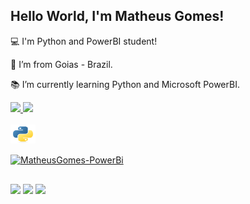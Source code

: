 ## Hello World, I'm Matheus Gomes!
 

:computer: I'm Python and PowerBI student!

:house_with_garden: I’m from Goias - Brazil.

:books: I’m currently learning Python and Microsoft PowerBI.


 <div>
  <a href="https://github.com/devmatheusgomes">
  <img height="180em" src="https://github-readme-stats.vercel.app/api?username=devmatheusgomes&show_icons=true&include_all_commits=true&count_private=true&theme=dark"/>
  <img height="180em" src="https://github-readme-stats.vercel.app/api/top-langs/?username=devmatheusgomes&layout=compact&langs_count=7&theme=dark"/>
</div>
<div style="display: inline_block"><br>
  <img align="center" alt="MatheusGomes-python" height="30" width="40" src="https://raw.githubusercontent.com/devicons/devicon/master/icons/python/python-original.svg">
</div>
 <div style="display: inline_block"><br>
  <img align="center" alt="MatheusGomes-PowerBi" height="30" width="40" src="https://raw.githubusercontent.com/microsoft/PowerBI-Icons/main/SVG/Desktop.svg">
</div>

##

<div> 
  <a href="https://instagram.com/imatheusgomes" target="_blank"><img src="https://img.shields.io/badge/-Instagram-%23E4405F?style=for-the-badge&logo=instagram&logoColor=white" target="_blank"></a>
  <a href = "mailto:matheusg@me.com"><img src="https://img.shields.io/badge/-Gmail-%23333?style=for-the-badge&logo=gmail&logoColor=white" target="_blank"></a>
  <a href="https://www.linkedin.com/in/matheusgomesl" target="_blank"><img src="https://img.shields.io/badge/-LinkedIn-%230077B5?style=for-the-badge&logo=linkedin&logoColor=white" target="_blank"></a> 
</div>
